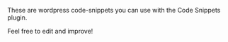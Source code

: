 These are wordpress code-snippets you can use with the Code Snippets plugin.

Feel free to edit and improve!
